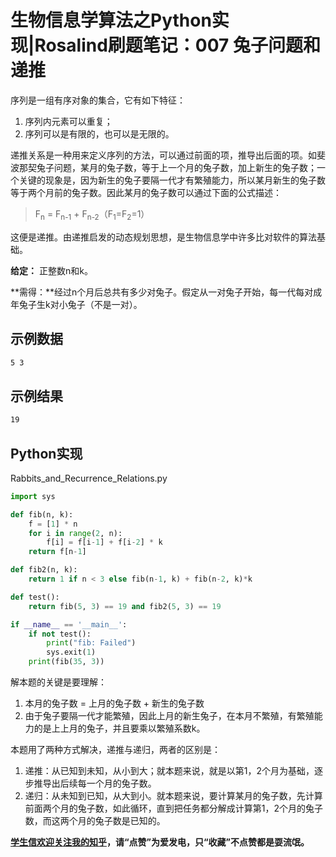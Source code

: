 # 生物信息学算法之Python实现|Rosalind刷题笔记：007 兔子问题和递推

序列是一组有序对象的集合，它有如下特征：

1. 序列内元素可以重复；
2. 序列可以是有限的，也可以是无限的。

递推关系是一种用来定义序列的方法，可以通过前面的项，推导出后面的项。如斐波那契兔子问题，某月的兔子数，等于上一个月的兔子数，加上新生的兔子数；一个关键的现象是，因为新生的兔子要隔一代才有繁殖能力，所以某月新生的兔子数等于两个月前的兔子数。因此某月的兔子数可以通过下面的公式描述：

> F<sub>n</sub> = F<sub>n-1</sub> + F<sub>n-2</sub>（F<sub>1</sub>=F<sub>2</sub>=1）

这便是递推。由递推启发的动态规划思想，是生物信息学中许多比对软件的算法基础。

**给定：** 正整数n和k。

**需得：**经过n个月后总共有多少对兔子。假定从一对兔子开始，每一代每对成年兔子生k对小兔子（不是一对）。

## 示例数据

```bash
5 3
```

## 示例结果

```bash
19
```

## Python实现

Rabbits_and_Recurrence_Relations.py

```python
import sys

def fib(n, k):
    f = [1] * n
    for i in range(2, n):
        f[i] = f[i-1] + f[i-2] * k
    return f[n-1]

def fib2(n, k):
    return 1 if n < 3 else fib(n-1, k) + fib(n-2, k)*k

def test():
    return fib(5, 3) == 19 and fib2(5, 3) == 19

if __name__ == '__main__':
    if not test():
        print("fib: Failed")
        sys.exit(1)
    print(fib(35, 3))
```

解本题的关键是要理解：

1. 本月的兔子数 = 上月的兔子数 + 新生的兔子数
2. 由于兔子要隔一代才能繁殖，因此上月的新生兔子，在本月不繁殖，有繁殖能力的是上上月的兔子，并且要乘以繁殖系数k。

本题用了两种方式解决，递推与递归，两者的区别是：

1. 递推：从已知到未知，从小到大；就本题来说，就是以第1，2个月为基础，逐步推导出后续每一个月的兔子数。
2. 递归：从未知到已知，从大到小。就本题来说，要计算某月的兔子数，先计算前面两个月的兔子数，如此循环，直到把任务都分解成计算第1，2个月的兔子数，而这两个月的兔子数是已知的。

**[学生信欢迎关注我的知乎](https://www.zhihu.com/people/jianzuoyi)，请“点赞”为爱发电，只“收藏”不点赞都是耍流氓。**